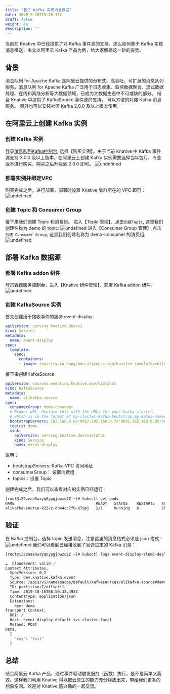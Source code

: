 ```yaml
---
title: "基于 Kafka 实现消息推送"
date: 2020-5-10T15:26:15Z
draft: false
weight: 40
description: ""
---
```


当前在 Knative 中已经提供了对 Kafka 事件源的支持，那么如何基于 Kafka 实现消息推送，本文以阿里云 Kafka 产品为例，给大家解锁这一新的姿势。
## 背景
消息队列 for Apache Kafka 是阿里云提供的分布式、高吞吐、可扩展的消息队列服务。消息队列 for Apache Kafka 广泛用于日志收集、监控数据聚合、流式数据处理、在线和离线分析等大数据领域，已成为大数据生态中不可或缺的部分。
结合 Knative  中提供了 KafkaSource 事件源的支持， 可以方便的对接 Kafka 消息服务。
另外也可以安装社区 Kafka 2.0.0 及以上版本使用。
## 在阿里云上创建 Kafka 实例
### 创建 Kafka 实例
登录[消息队列Kafka控制台](https://kafka.console.aliyun.com), 选择【购买实例】。由于当前 Knative 中 Kafka 事件源支持 2.0.0 及以上版本，在阿里云上创建 Kafka 实例需要选择包年包月、专业版本进行购买，购买之后升级到 2.0.0 即可。
![undefined](https://intranetproxy.alipay.com/skylark/lark/0/2019/png/11378/1571112073879-30b47c28-adb7-4cf2-b92d-cd933a5f60c0.png) 
### 部署实例并绑定VPC
购买完成之后，进行部署，部署时设置 Knative 集群所在的 VPC 即可：
![undefined](https://intranetproxy.alipay.com/skylark/lark/0/2019/png/11378/1571119132823-16cfe979-aae7-4175-9225-40a53ad552a1.png) 

### 创建 Topic 和 Consumer Group
接下来我们创建 Topic 和消费组。
进入【Topic 管理】，点击`创建Topic`, 这里我们创建名称为 demo 的 topic:
![undefined](https://intranetproxy.alipay.com/skylark/lark/0/2019/png/11378/1571142754737-404b00dc-af46-47c1-91c1-505f1870f9a1.png) 
进入【Consumer Group 管理】,点击`创建 Consumer Group`, 这里我们创建名称为 demo-consumer 的消费组:
![undefined](https://intranetproxy.alipay.com/skylark/lark/0/2019/png/11378/1571142852151-184151d7-bd32-4d7d-87fa-2b437d06bedd.png) 

## 部署 Kafka 数据源
### 部署 Kafka addon 组件
登录容器服务控制台，进入【Knative 组件管理】，部署 Kafka addon 组件。
![undefined](https://intranetproxy.alipay.com/skylark/lark/0/2019/png/11378/1572871446071-ac71fdaf-8ae1-4d71-b86d-403e02aeb3e6.png) 

### 创建 KafkaSource 实例
首先创建用于接收事件的服务 event-display:
```yaml
apiVersion: serving.knative.dev/v1
kind: Service
metadata:
  name: event-display
spec:
  template:
    spec:
      containers:
      - image: registry.cn-hangzhou.aliyuncs.com/knative-sample/eventing-sources-cmd-event_display:bf45b3eb1e7fc4cb63d6a5a6416cf696295484a7662e0cf9ccdf5c080542c21d
```
接下来创建KafkaSource
```yaml
apiVersion: sources.eventing.knative.dev/v1alpha1
kind: KafkaSource
metadata:
  name: alikafka-source
spec:
  consumerGroup: demo-consumer
  # Broker URL. Replace this with the URLs for your kafka cluster,
  # which is in the format of my-cluster-kafka-bootstrap.my-kafka-namespace:9092.
  bootstrapServers: 192.168.0.6x:9092,192.168.0.7x:9092,192.168.0.8x:9092
  topics: demo
  sink:
    apiVersion: serving.knative.dev/v1alpha1
    kind: Service
    name: event-display
```
说明：
- bootstrapServers: Kafka VPC 访问地址
- consumerGroup： 设置消费组
- topics：设置 Topic


创建完成之后，我们可以查看对应的实例已经运行：

```bash
[root@iZ2zeae8wzyq0ypgjowzq2Z ~]# kubectl get pods
NAME                                    READY   STATUS    RESTARTS   AGE
alikafka-source-k22vz-db44cc7f8-879pj   1/1     Running   0          8h
```

## 验证
在 Kafka 控制台，选择 topic 发送消息，注意这里的消息格式必须是 json 格式：
![undefined](https://intranetproxy.alipay.com/skylark/lark/0/2019/png/11378/1571143441456-2a028f6a-7ec9-4b85-9e87-26b6289c5279.png) 
我们可以看到已经接收到了发送过来的 Kafka 消息：

```bash
[root@iZ2zeae8wzyq0ypgjowzq2Z ~]# kubectl logs event-display-zl6m5-deployment-6bf9596b4f-8psx4 user-container

☁️  CloudEvent: valid ✅
Context Attributes,
  SpecVersion: 0.2
  Type: dev.knative.kafka.event
  Source: /apis/v1/namespaces/default/kafkasources/alikafka-source#demo
  ID: partition:7/offset:1
  Time: 2019-10-18T08:50:32.492Z
  ContentType: application/json
  Extensions: 
    key: demo
Transport Context,
  URI: /
  Host: event-display.default.svc.cluster.local
  Method: POST
Data,
  {
    "key": "test"
  }
```

## 总结
结合阿里云 Kafka 产品，通过事件驱动触发服务（函数）执行，是不是简单又高效。这样我们利用 Knative 得以把云原生的能力充分释放出来，带给我们更多的想象空间。欢迎对 Knative 感兴趣的一起交流。
